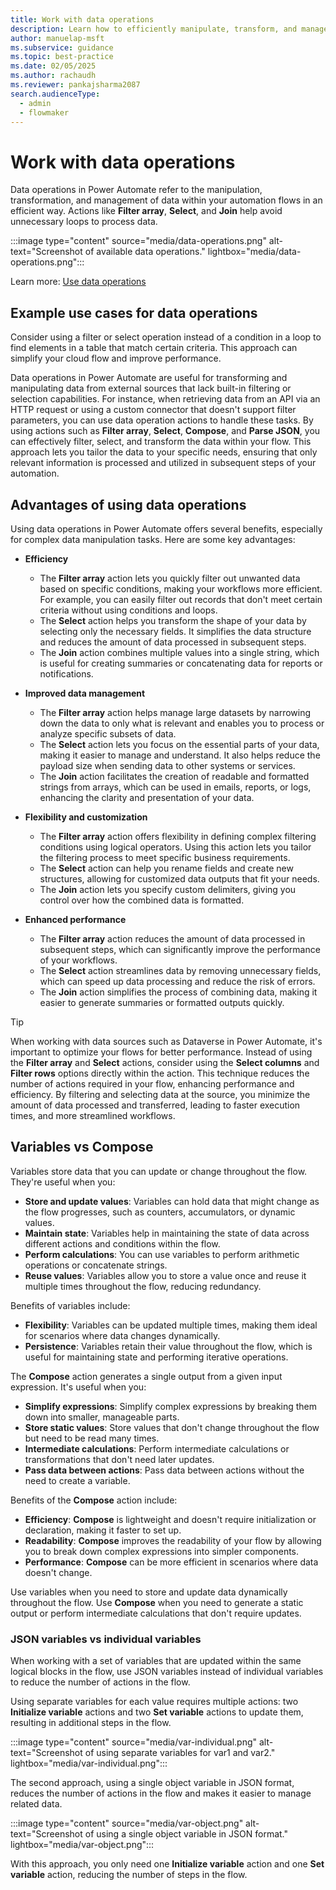 ```yaml
---
title: Work with data operations
description: Learn how to efficiently manipulate, transform, and manage data within your cloud flows using data operations in Power Automate.
author: manuelap-msft
ms.subservice: guidance
ms.topic: best-practice
ms.date: 02/05/2025
ms.author: rachaudh
ms.reviewer: pankajsharma2087
search.audienceType: 
  - admin
  - flowmaker
---
```


# Work with data operations

Data operations in Power Automate refer to the manipulation, transformation, and management of data within your automation flows in an efficient way. Actions like **Filter array**, **Select**, and **Join** help avoid unnecessary loops to process data.

:::image type="content" source="media/data-operations.png" alt-text="Screenshot of available data operations." lightbox="media/data-operations.png":::

Learn more: [Use data operations](/power-automate/data-operations)

## Example use cases for data operations

Consider using a filter or select operation instead of a condition in a loop to find elements in a table that match certain criteria. This approach can simplify your cloud flow and improve performance.

Data operations in Power Automate are useful for transforming and manipulating data from external sources that lack built-in filtering or selection capabilities. For instance, when retrieving data from an API via an HTTP request or using a custom connector that doesn't support filter parameters, you can use data operation actions to handle these tasks. By using actions such as **Filter array**, **Select**, **Compose**, and **Parse JSON**, you can effectively filter, select, and transform the data within your flow. This approach lets you tailor the data to your specific needs, ensuring that only relevant information is processed and utilized in subsequent steps of your automation.

## Advantages of using data operations

Using data operations in Power Automate offers several benefits, especially for complex data manipulation tasks. Here are some key advantages:

- **Efficiency**
   - The **Filter array** action lets you quickly filter out unwanted data based on specific conditions, making your workflows more efficient. For example, you can easily filter out records that don't meet certain criteria without using conditions and loops.
   - The **Select** action helps you transform the shape of your data by selecting only the necessary fields. It simplifies the data structure and reduces the amount of data processed in subsequent steps.
   - The **Join** action combines multiple values into a single string, which is useful for creating summaries or concatenating data for reports or notifications.

- **Improved data management**
   - The **Filter array** action helps manage large datasets by narrowing down the data to only what is relevant and enables you to process or analyze specific subsets of data.
   - The **Select** action lets you focus on the essential parts of your data, making it easier to manage and understand. It also helps reduce the payload size when sending data to other systems or services.
   - The **Join** action facilitates the creation of readable and formatted strings from arrays, which can be used in emails, reports, or logs, enhancing the clarity and presentation of your data.

- **Flexibility and customization**
   - The **Filter array** action offers flexibility in defining complex filtering conditions using logical operators. Using this action lets you tailor the filtering process to meet specific business requirements.
   - The **Select** action can help you rename fields and create new structures, allowing for customized data outputs that fit your needs.
   - The **Join** action lets you specify custom delimiters, giving you control over how the combined data is formatted.

- **Enhanced performance**
   - The **Filter array** action reduces the amount of data processed in subsequent steps, which can significantly improve the performance of your workflows.
   - The **Select** action streamlines data by removing unnecessary fields, which can speed up data processing and reduce the risk of errors.
   - The **Join** action simplifies the process of combining data, making it easier to generate summaries or formatted outputs quickly.

> [!TIP]
> When working with data sources such as Dataverse in Power Automate, it's important to optimize your flows for better performance. Instead of using the **Filter array** and **Select** actions, consider using the **Select columns** and **Filter rows** options directly within the action. This technique reduces the number of actions required in your flow, enhancing performance and efficiency. By filtering and selecting data at the source, you minimize the amount of data processed and transferred, leading to faster execution times, and more streamlined workflows.

## Variables vs Compose

Variables store data that you can update or change throughout the flow. They're useful when you:

- **Store and update values**: Variables can hold data that might change as the flow progresses, such as counters, accumulators, or dynamic values.
- **Maintain state**: Variables help in maintaining the state of data across different actions and conditions within the flow.
- **Perform calculations**: You can use variables to perform arithmetic operations or concatenate strings.
- **Reuse values**: Variables allow you to store a value once and reuse it multiple times throughout the flow, reducing redundancy.

Benefits of variables include:

- **Flexibility**: Variables can be updated multiple times, making them ideal for scenarios where data changes dynamically.
- **Persistence**: Variables retain their value throughout the flow, which is useful for maintaining state and performing iterative operations.

The **Compose** action generates a single output from a given input expression. It's useful when you:

- **Simplify expressions**: Simplify complex expressions by breaking them down into smaller, manageable parts.
- **Store static values**: Store values that don't change throughout the flow but need to be read many times.
- **Intermediate calculations**: Perform intermediate calculations or transformations that don't need later updates.
- **Pass data between actions**: Pass data between actions without the need to create a variable.

Benefits of the **Compose** action include:

- **Efficiency**: **Compose** is lightweight and doesn't require initialization or declaration, making it faster to set up.
- **Readability**: **Compose** improves the readability of your flow by allowing you to break down complex expressions into simpler components.
- **Performance**: **Compose** can be more efficient in scenarios where data doesn't change.

Use variables when you need to store and update data dynamically throughout the flow. Use **Compose** when you need to generate a static output or perform intermediate calculations that don't require updates.

### JSON variables vs individual variables

When working with a set of variables that are updated within the same logical blocks in the flow, use JSON variables instead of individual variables to reduce the number of actions in the flow.

Using separate variables for each value requires multiple actions: two **Initialize variable** actions and two **Set variable** actions to update them, resulting in additional steps in the flow.

:::image type="content" source="media/var-individual.png" alt-text="Screenshot of using separate variables for var1 and var2." lightbox="media/var-individual.png":::

The second approach, using a single object variable in JSON format, reduces the number of actions in the flow and makes it easier to manage related data.

:::image type="content" source="media/var-object.png" alt-text="Screenshot of using a single object variable in JSON format." lightbox="media/var-object.png":::

With this approach, you only need one **Initialize variable** action and one **Set variable** action, reducing the number of steps in the flow.